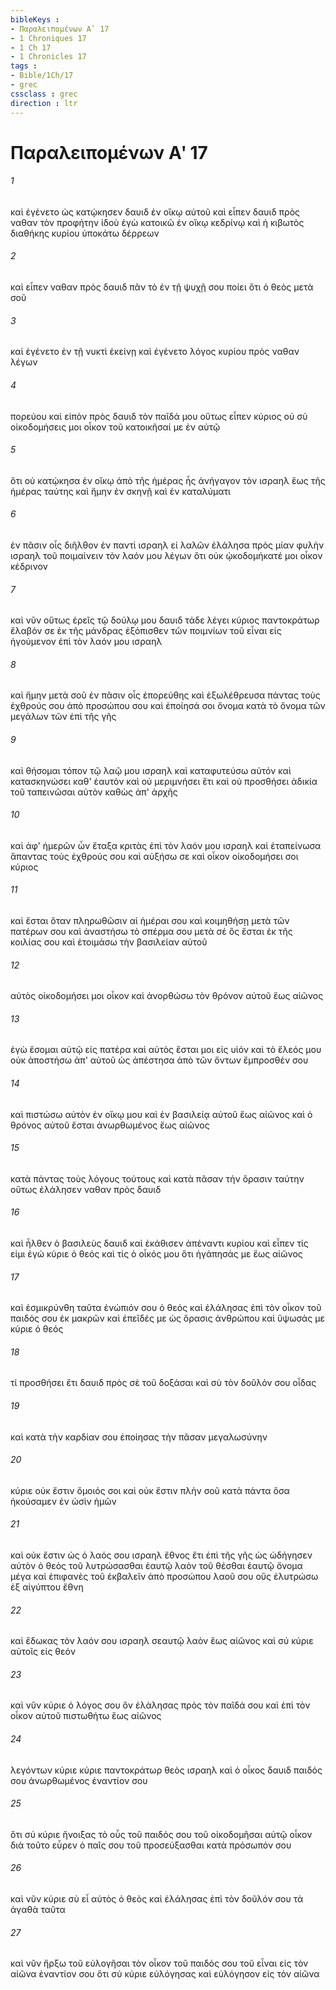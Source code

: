 ```yaml
---
bibleKeys : 
- Παραλειπομένων Αʹ 17
- 1 Chroniques 17
- 1 Ch 17
- 1 Chronicles 17
tags : 
- Bible/1Ch/17
- grec
cssclass : grec
direction : ltr
---
```


# Παραλειπομένων Αʹ 17

###### 1
καὶ ἐγένετο ὡς κατῴκησεν δαυιδ ἐν οἴκῳ αὐτοῦ καὶ εἶπεν δαυιδ πρὸς ναθαν τὸν προφήτην ἰδοὺ ἐγὼ κατοικῶ ἐν οἴκῳ κεδρίνῳ καὶ ἡ κιβωτὸς διαθήκης κυρίου ὑποκάτω δέρρεων
###### 2
καὶ εἶπεν ναθαν πρὸς δαυιδ πᾶν τὸ ἐν τῇ ψυχῇ σου ποίει ὅτι ὁ θεὸς μετὰ σοῦ
###### 3
καὶ ἐγένετο ἐν τῇ νυκτὶ ἐκείνῃ καὶ ἐγένετο λόγος κυρίου πρὸς ναθαν λέγων
###### 4
πορεύου καὶ εἰπὸν πρὸς δαυιδ τὸν παῖδά μου οὕτως εἶπεν κύριος οὐ σὺ οἰκοδομήσεις μοι οἶκον τοῦ κατοικῆσαί με ἐν αὐτῷ
###### 5
ὅτι οὐ κατῴκησα ἐν οἴκῳ ἀπὸ τῆς ἡμέρας ἧς ἀνήγαγον τὸν ισραηλ ἕως τῆς ἡμέρας ταύτης καὶ ἤμην ἐν σκηνῇ καὶ ἐν καταλύματι
###### 6
ἐν πᾶσιν οἷς διῆλθον ἐν παντὶ ισραηλ εἰ λαλῶν ἐλάλησα πρὸς μίαν φυλὴν ισραηλ τοῦ ποιμαίνειν τὸν λαόν μου λέγων ὅτι οὐκ ᾠκοδομήκατέ μοι οἶκον κέδρινον
###### 7
καὶ νῦν οὕτως ἐρεῖς τῷ δούλῳ μου δαυιδ τάδε λέγει κύριος παντοκράτωρ ἔλαβόν σε ἐκ τῆς μάνδρας ἐξόπισθεν τῶν ποιμνίων τοῦ εἶναι εἰς ἡγούμενον ἐπὶ τὸν λαόν μου ισραηλ
###### 8
καὶ ἤμην μετὰ σοῦ ἐν πᾶσιν οἷς ἐπορεύθης καὶ ἐξωλέθρευσα πάντας τοὺς ἐχθρούς σου ἀπὸ προσώπου σου καὶ ἐποίησά σοι ὄνομα κατὰ τὸ ὄνομα τῶν μεγάλων τῶν ἐπὶ τῆς γῆς
###### 9
καὶ θήσομαι τόπον τῷ λαῷ μου ισραηλ καὶ καταφυτεύσω αὐτόν καὶ κατασκηνώσει καθ' ἑαυτὸν καὶ οὐ μεριμνήσει ἔτι καὶ οὐ προσθήσει ἀδικία τοῦ ταπεινῶσαι αὐτὸν καθὼς ἀπ' ἀρχῆς
###### 10
καὶ ἀφ' ἡμερῶν ὧν ἔταξα κριτὰς ἐπὶ τὸν λαόν μου ισραηλ καὶ ἐταπείνωσα ἅπαντας τοὺς ἐχθρούς σου καὶ αὐξήσω σε καὶ οἶκον οἰκοδομήσει σοι κύριος
###### 11
καὶ ἔσται ὅταν πληρωθῶσιν αἱ ἡμέραι σου καὶ κοιμηθήσῃ μετὰ τῶν πατέρων σου καὶ ἀναστήσω τὸ σπέρμα σου μετὰ σέ ὃς ἔσται ἐκ τῆς κοιλίας σου καὶ ἑτοιμάσω τὴν βασιλείαν αὐτοῦ
###### 12
αὐτὸς οἰκοδομήσει μοι οἶκον καὶ ἀνορθώσω τὸν θρόνον αὐτοῦ ἕως αἰῶνος
###### 13
ἐγὼ ἔσομαι αὐτῷ εἰς πατέρα καὶ αὐτὸς ἔσται μοι εἰς υἱόν καὶ τὸ ἔλεός μου οὐκ ἀποστήσω ἀπ' αὐτοῦ ὡς ἀπέστησα ἀπὸ τῶν ὄντων ἔμπροσθέν σου
###### 14
καὶ πιστώσω αὐτὸν ἐν οἴκῳ μου καὶ ἐν βασιλείᾳ αὐτοῦ ἕως αἰῶνος καὶ ὁ θρόνος αὐτοῦ ἔσται ἀνωρθωμένος ἕως αἰῶνος
###### 15
κατὰ πάντας τοὺς λόγους τούτους καὶ κατὰ πᾶσαν τὴν ὅρασιν ταύτην οὕτως ἐλάλησεν ναθαν πρὸς δαυιδ
###### 16
καὶ ἦλθεν ὁ βασιλεὺς δαυιδ καὶ ἐκάθισεν ἀπέναντι κυρίου καὶ εἶπεν τίς εἰμι ἐγώ κύριε ὁ θεός καὶ τίς ὁ οἶκός μου ὅτι ἠγάπησάς με ἕως αἰῶνος
###### 17
καὶ ἐσμικρύνθη ταῦτα ἐνώπιόν σου ὁ θεός καὶ ἐλάλησας ἐπὶ τὸν οἶκον τοῦ παιδός σου ἐκ μακρῶν καὶ ἐπεῖδές με ὡς ὅρασις ἀνθρώπου καὶ ὕψωσάς με κύριε ὁ θεός
###### 18
τί προσθήσει ἔτι δαυιδ πρὸς σὲ τοῦ δοξάσαι καὶ σὺ τὸν δοῦλόν σου οἶδας
###### 19
καὶ κατὰ τὴν καρδίαν σου ἐποίησας τὴν πᾶσαν μεγαλωσύνην
###### 20
κύριε οὐκ ἔστιν ὅμοιός σοι καὶ οὐκ ἔστιν πλὴν σοῦ κατὰ πάντα ὅσα ἠκούσαμεν ἐν ὠσὶν ἡμῶν
###### 21
καὶ οὐκ ἔστιν ὡς ὁ λαός σου ισραηλ ἔθνος ἔτι ἐπὶ τῆς γῆς ὡς ὡδήγησεν αὐτὸν ὁ θεὸς τοῦ λυτρώσασθαι ἑαυτῷ λαὸν τοῦ θέσθαι ἑαυτῷ ὄνομα μέγα καὶ ἐπιφανὲς τοῦ ἐκβαλεῖν ἀπὸ προσώπου λαοῦ σου οὓς ἐλυτρώσω ἐξ αἰγύπτου ἔθνη
###### 22
καὶ ἔδωκας τὸν λαόν σου ισραηλ σεαυτῷ λαὸν ἕως αἰῶνος καὶ σύ κύριε αὐτοῖς εἰς θεόν
###### 23
καὶ νῦν κύριε ὁ λόγος σου ὃν ἐλάλησας πρὸς τὸν παῖδά σου καὶ ἐπὶ τὸν οἶκον αὐτοῦ πιστωθήτω ἕως αἰῶνος
###### 24
λεγόντων κύριε κύριε παντοκράτωρ θεὸς ισραηλ καὶ ὁ οἶκος δαυιδ παιδός σου ἀνωρθωμένος ἐναντίον σου
###### 25
ὅτι σύ κύριε ἤνοιξας τὸ οὖς τοῦ παιδός σου τοῦ οἰκοδομῆσαι αὐτῷ οἶκον διὰ τοῦτο εὗρεν ὁ παῖς σου τοῦ προσεύξασθαι κατὰ πρόσωπόν σου
###### 26
καὶ νῦν κύριε σὺ εἶ αὐτὸς ὁ θεὸς καὶ ἐλάλησας ἐπὶ τὸν δοῦλόν σου τὰ ἀγαθὰ ταῦτα
###### 27
καὶ νῦν ἤρξω τοῦ εὐλογῆσαι τὸν οἶκον τοῦ παιδός σου τοῦ εἶναι εἰς τὸν αἰῶνα ἐναντίον σου ὅτι σύ κύριε εὐλόγησας καὶ εὐλόγησον εἰς τὸν αἰῶνα

